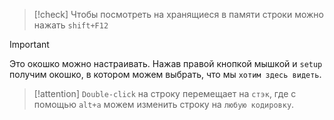 
> [!check] 
> Чтобы посмотреть на хранящиеся в памяти строки можно нажать `shift+F12`

> [!important] 
> Это окошко можно настраивать. Нажав правой кнопкой мышкой и `setup` получим окошко, в котором можем выбрать, что мы `хотим здесь видеть`.

> [!attention] 
> `Double-click` на строку перемещает на `стэк`, где с помощью `alt+a`  можем изменить строку на `любую кодировку`.


